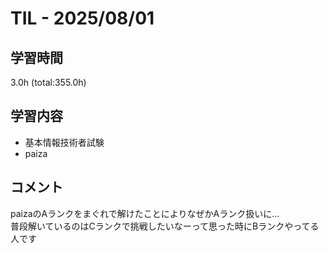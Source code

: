 # TIL - 2025/08/01

## 学習時間
3.0h (total:355.0h)

## 学習内容
- 基本情報技術者試験
- paiza

## コメント
paizaのAランクをまぐれで解けたことによりなぜかAランク扱いに…<br>
普段解いているのはCランクで挑戦したいなーって思った時にBランクやってる人です
